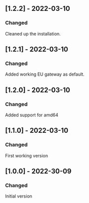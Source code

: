 
## [1.2.2] - 2022-03-10
### Changed
 Cleaned up the installation.

## [1.2.1] - 2022-03-10
### Changed
 Added working EU gateway as default.

## [1.2.0] - 2022-03-10
### Changed
 Added support for amd64

## [1.1.0] - 2022-03-10
### Changed
 First working version

## [1.0.0] - 2022-30-09
### Changed
 Initial version
